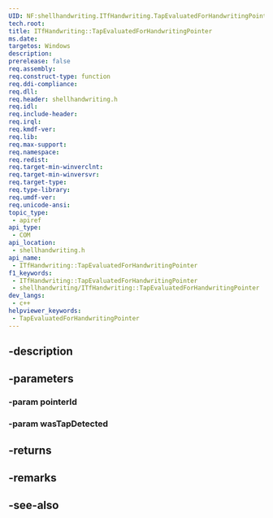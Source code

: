 ```yaml
---
UID: NF:shellhandwriting.ITfHandwriting.TapEvaluatedForHandwritingPointer
tech.root: 
title: ITfHandwriting::TapEvaluatedForHandwritingPointer
ms.date: 
targetos: Windows
description: 
prerelease: false
req.assembly: 
req.construct-type: function
req.ddi-compliance: 
req.dll: 
req.header: shellhandwriting.h
req.idl: 
req.include-header: 
req.irql: 
req.kmdf-ver: 
req.lib: 
req.max-support: 
req.namespace: 
req.redist: 
req.target-min-winverclnt: 
req.target-min-winversvr: 
req.target-type: 
req.type-library: 
req.umdf-ver: 
req.unicode-ansi: 
topic_type:
 - apiref
api_type:
 - COM
api_location:
 - shellhandwriting.h
api_name:
 - ITfHandwriting::TapEvaluatedForHandwritingPointer
f1_keywords:
 - ITfHandwriting::TapEvaluatedForHandwritingPointer
 - shellhandwriting/ITfHandwriting::TapEvaluatedForHandwritingPointer
dev_langs:
 - c++
helpviewer_keywords:
 - TapEvaluatedForHandwritingPointer
---
```


## -description

## -parameters

### -param pointerId

### -param wasTapDetected

## -returns

## -remarks

## -see-also

